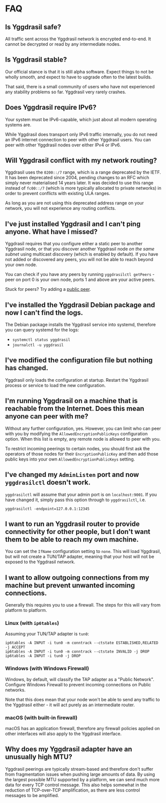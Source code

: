# FAQ

## Is Yggdrasil safe?

All traffic sent across the Yggdrasil network is encrypted end-to-end. It cannot be decrypted or read by any intermediate nodes.

## Is Yggdrasil stable?

Our official stance is that it is still alpha software. Expect things to not be wholly smooth, and expect to have to upgrade often to the latest builds.

That said, there is a small community of users who have not experienced any stability problems so far. Yggdrasil very rarely crashes.

## Does Yggdrasil require IPv6?

Your system must be IPv6-capable, which just about all modern operating systems are.

While Yggdrasil does transport only IPv6 traffic internally, you do not need an IPv6 internet connection to peer with other Yggdrasil users. You can peer with other Yggdrasil nodes over either IPv4 or IPv6.

## Will Yggdrasil conflict with my network routing?

Yggdrasil uses the `0200::/7` range, which is a range deprecated by the IETF. It has been deprecated since 2004, pending changes to an RFC which simply never materialised 14 years later. It was decided to use this range instead of `fc00::/7` (which is more typically allocated to private networks) in order to prevent conflicts with existing ULA ranges.

As long as you are not using this deprecated address range on your network, you will not experience any routing conflicts.

## I've just installed Yggdrasil and I can't ping anyone. What have I missed?

Yggdrasil requires that you configure either a static peer to another Yggdrasil node, or that you discover another Yggdrasil node *on the same subnet* using multicast discovery (which is enabled by default). If you have not added or discovered any peers, you will not be able to reach beyond your own node.

You can check if you have any peers by running `yggdrasilctl getPeers` - peer on port 0 is your own node, ports 1 and above are your active peers.

Stuck for peers? Try adding a [public peer](https://github.com/yggdrasil-network/public-peers).

## I've installed the Yggdrasil Debian package and now I can't find the logs.

The Debian package installs the Yggdrasil service into systemd, therefore you can query systemd for the logs:
- `systemctl status yggdrasil`
- `journalctl -u yggdrasil`

## I've modified the configuration file but nothing has changed.

Yggdrasil only loads the configuration at startup. Restart the Yggdrasil process or service to load the new configuration.

## I'm running Yggdrasil on a machine that is reachable from the Internet. Does this mean anyone can peer with me?

Without any further configuration, yes. However, you can limit who can peer with you by modifying the `AllowedEncryptionPublicKeys` configuration option. When this list is empty, any remote node is allowed to peer with you.

To restrict incoming peerings to certain nodes, you should first ask the operators of those nodes for their `EncryptionPublicKey` and then add those public keys into your own `AllowedEncryptionPublicKeys` setting. 

## I've changed my `AdminListen` port and now `yggdrasilctl` doesn't work.

`yggdrasilctl` will assume that your admin port is on `localhost:9001`. If you have changed it, simply pass this option through to `yggdrasilctl`, i.e.
```
yggdrasilctl -endpoint=127.0.0.1:12345
```

## I want to run an Yggdrasil router to provide connectivity for other people, but I don't want them to be able to reach my own machine.

You can set the `IfName` configuration setting to `none`. This will load Yggdrasil, but will not create a TUN/TAP adapter, meaning that your host will not be exposed to the Yggdrasil network.

## I want to allow outgoing connections from my machine but prevent unwanted incoming connections.

Generally this requires you to use a firewall. The steps for this will vary from platform to platform.

### Linux (with `ip6tables`)
Assuming your TUN/TAP adapter is `tun0`:
```
ip6tables -A INPUT -i tun0 -m conntrack --ctstate ESTABLISHED,RELATED -j ACCEPT
ip6tables -A INPUT -i tun0 -m conntrack --ctstate INVALID -j DROP
ip6tables -A INPUT -i tun0 -j DROP
```

### Windows (with Windows Firewall)
Windows, by default, will classify the TAP adapter as a "Public Network". Configure Windows Firewall to prevent incoming connections on Public networks.

Note that this does mean that your node won't be able to send any traffic to the Yggdrasil either - it will act purely as an intermediate router.

### macOS (with built-in firewall)
macOS has an application firewall, therefore any firewall policies applied on other interfaces will also apply to the Yggdrasil interface.

## Why does my Yggdrasil adapter have an unusually high MTU?

Yggdrasil peerings are typically stream-based and therefore don't suffer from fragmentation issues when pushing large amounts of data. By using the largest possible MTU supported by a platform, we can send much more data for every TCP control message. This also helps somewhat in the reduction of TCP-over-TCP amplification, as there are less control messages to be amplified.

